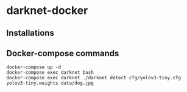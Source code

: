 # darknet-docker

## Installations

## Docker-compose commands

```
docker-compose up -d
docker-compose exec darknet bash
docker-compose exec darknet ./darknet detect cfg/yolov3-tiny.cfg yolov3-tiny.weights data/dog.jpg
```
